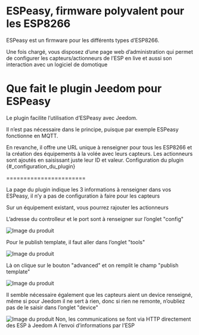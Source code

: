 ESPeasy, firmware polyvalent pour les ESP8266
=============================================

ESPeasy est un firmware pour les différents types d’ESP8266.

Une fois chargé, vous disposez d’une page web d’administration qui
permet de configurer les capteurs/actionneurs de l’ESP en live et aussi
son interaction avec un logiciel de domotique

Que fait le plugin Jeedom pour ESPeasy
======================================

Le plugin facilite l’utilisation d’ESPeasy avec Jeedom.

Il n’est pas nécessaire dans le principe, puisque par exemple ESPeasy
fonctionne en MQTT.

En revanche, il offre une URL unique à renseigner pour tous les ESP8266
et la création des équipements à la volée avec leurs capteurs. Les
actionneurs sont ajoutés en saisissant juste leur ID et valeur.
Configuration du plugin {#_configuration_du_plugin}

=======================

La page du plugin indique les 3 informations à renseigner dans vos
ESPeasy, il n’y a pas de configuration à faire pour les capteurs

Sur un équipement existant, vous pourrez rajouter les actionneurs

L’adresse du controlleur et le port sont à renseigner sur l’onglet
"config"

![Image du produit](images/espeasy_conf1.png)

Pour le publish template, il faut aller dans l’onglet "tools"

![Image du produit](images/espeasy_conf2.png)

Là on clique sur le bouton "advanced" et on remplit le champ "publish
template"

![Image du produit](images/espeasy_conf3.png)

Il semble nécessaire également que les capteurs aient un device
renseigné, même si pour Jeedom il ne sert à rien, donc si rien ne
remonte, n’oubliez pas de le saisir dans l’onglet "device"

![Image du produit](images/espeasy_conf4.png)
Non, les communications se font via HTTP directement des ESP à Jeedom
A l’envoi d’informations par l’ESP
